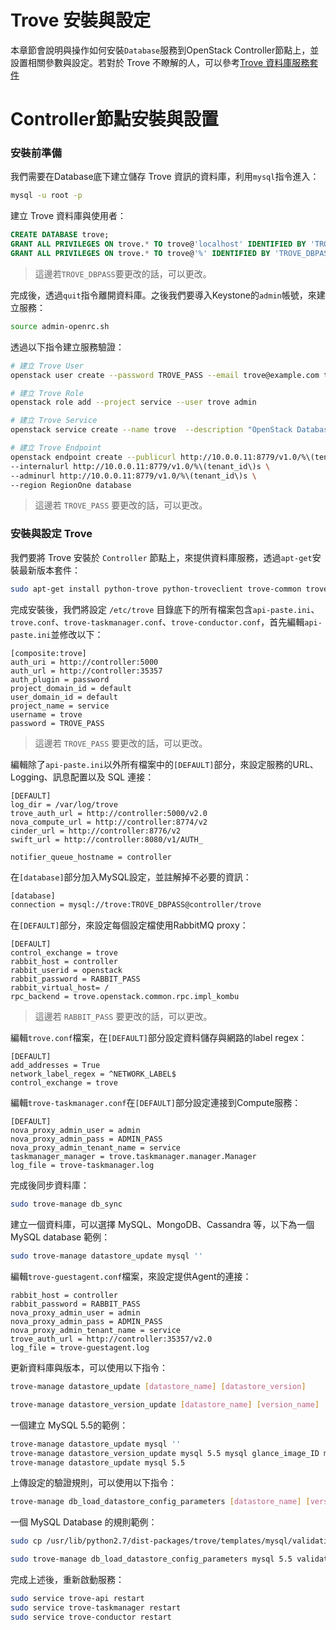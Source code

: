 # Trove 安裝與設定
本章節會說明與操作如何安裝```Database```服務到OpenStack Controller節點上，並設置相關參數與設定。若對於 Trove 不瞭解的人，可以參考[Trove 資料庫服務套件](http://kairen.gitbooks.io/openstack/content/trove/index.html)

# Controller節點安裝與設置
### 安裝前準備
我們需要在Database底下建立儲存 Trove 資訊的資料庫，利用```mysql```指令進入：
```sh
mysql -u root -p
```
建立 Trove 資料庫與使用者：
```sql
CREATE DATABASE trove;
GRANT ALL PRIVILEGES ON trove.* TO trove@'localhost' IDENTIFIED BY 'TROVE_DBPASS';
GRANT ALL PRIVILEGES ON trove.* TO trove@'%' IDENTIFIED BY 'TROVE_DBPASS';
```
> 這邊若```TROVE_DBPASS```要更改的話，可以更改。

完成後，透過```quit```指令離開資料庫。之後我們要導入Keystone的```admin```帳號，來建立服務：
```sh
source admin-openrc.sh
```
透過以下指令建立服務驗證：
```sh
# 建立 Trove User
openstack user create --password TROVE_PASS --email trove@example.com trove

# 建立 Trove Role
openstack role add --project service --user trove admin

# 建立 Trove Service
openstack service create --name trove  --description "OpenStack Database service" database

# 建立 Trove Endpoint
openstack endpoint create --publicurl http://10.0.0.11:8779/v1.0/%\(tenant_id\)s \
--internalurl http://10.0.0.11:8779/v1.0/%\(tenant_id\)s \
--adminurl http://10.0.0.11:8779/v1.0/%\(tenant_id\)s \
--region RegionOne database
```
> 這邊若 ```TROVE_PASS``` 要更改的話，可以更改。

### 安裝與設定 Trove
我們要將 Trove 安裝於 ```Controller``` 節點上，來提供資料庫服務，透過```apt-get```安裝最新版本套件：
```sh
sudo apt-get install python-trove python-troveclient trove-common trove-api trove-taskmanager trove-conductor
```
完成安裝後，我們將設定 ```/etc/trove``` 目錄底下的所有檔案包含```api-paste.ini```、 ```trove.conf```、```trove-taskmanager.conf```、```trove-conductor.conf```，首先編輯```api-paste.ini```並修改以下：
```
[composite:trove]
auth_uri = http://controller:5000
auth_url = http://controller:35357
auth_plugin = password
project_domain_id = default
user_domain_id = default
project_name = service
username = trove
password = TROVE_PASS
```
> 這邊若 ```TROVE_PASS``` 要更改的話，可以更改。

編輯除了```api-paste.ini```以外所有檔案中的```[DEFAULT]```部分，來設定服務的URL、Logging、訊息配置以及 SQL 連接：
```
[DEFAULT]
log_dir = /var/log/trove
trove_auth_url = http://controller:5000/v2.0
nova_compute_url = http://controller:8774/v2
cinder_url = http://controller:8776/v2
swift_url = http://controller:8080/v1/AUTH_

notifier_queue_hostname = controller
```
在```[database]```部分加入MySQL設定，並註解掉不必要的資訊：
```sh
[database]
connection = mysql://trove:TROVE_DBPASS@controller/trove
```
在```[DEFAULT]```部分，來設定每個設定檔使用RabbitMQ proxy：
```
[DEFAULT]
control_exchange = trove
rabbit_host = controller
rabbit_userid = openstack
rabbit_password = RABBIT_PASS
rabbit_virtual_host= /
rpc_backend = trove.openstack.common.rpc.impl_kombu
```
> 這邊若 ```RABBIT_PASS``` 要更改的話，可以更改。

編輯```trove.conf```檔案，在```[DEFAULT]```部分設定資料儲存與網路的label regex：
```
[DEFAULT]
add_addresses = True
network_label_regex = ^NETWORK_LABEL$
control_exchange = trove
```
編輯```trove-taskmanager.conf```在```[DEFAULT]```部分設定連接到Compute服務：
```
[DEFAULT]
nova_proxy_admin_user = admin
nova_proxy_admin_pass = ADMIN_PASS
nova_proxy_admin_tenant_name = service
taskmanager_manager = trove.taskmanager.manager.Manager
log_file = trove-taskmanager.log
```
完成後同步資料庫：
```sh
sudo trove-manage db_sync
```
建立一個資料庫，可以選擇 MySQL、MongoDB、Cassandra 等，以下為一個 MySQL database 範例：
```sh
sudo trove-manage datastore_update mysql ''
```
編輯```trove-guestagent.conf```檔案，來設定提供Agent的連接：
```
rabbit_host = controller
rabbit_password = RABBIT_PASS
nova_proxy_admin_user = admin
nova_proxy_admin_pass = ADMIN_PASS
nova_proxy_admin_tenant_name = service
trove_auth_url = http://controller:35357/v2.0
log_file = trove-guestagent.log
```
更新資料庫與版本，可以使用以下指令：
```sh
trove-manage datastore_update [datastore_name] [datastore_version]

trove-manage datastore_version_update [datastore_name] [version_name]  [datastore_manager] [glance_image_id] [packages active]
```
一個建立 MySQL 5.5的範例：
```sh
trove-manage datastore_update mysql ''
trove-manage datastore_version_update mysql 5.5 mysql glance_image_ID mysql-server-5.5 1
trove-manage datastore_update mysql 5.5
```
上傳設定的驗證規則，可以使用以下指令：
```sh
trove-manage db_load_datastore_config_parameters [datastore_name] [version_name] [rules file]
```
一個 MySQL Database 的規則範例：
```sh
sudo cp /usr/lib/python2.7/dist-packages/trove/templates/mysql/validation-rules.json ~/validation-rules.json

sudo trove-manage db_load_datastore_config_parameters mysql 5.5 validation-rules.json
```
完成上述後，重新啟動服務：
```sh
sudo service trove-api restart
sudo service trove-taskmanager restart
sudo service trove-conductor restart
```
